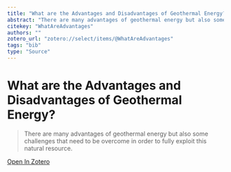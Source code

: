 ```yaml
---
title: "What are the Advantages and Disadvantages of Geothermal Energy?"
abstract: "There are many advantages of geothermal energy but also some challenges that need to be overcome in order to fully exploit this natural resource."
citekey: "WhatAreAdvantages"
authors: ""
zotero_url: "zotero://select/items/@WhatAreAdvantages"
tags: "bib"
type: "Source"
---
```


# What are the Advantages and Disadvantages of Geothermal Energy? 
> There are many advantages of geothermal energy but also some challenges that need to be overcome in order to fully exploit this natural resource.

[Open In Zotero](zotero://select/items/@WhatAreAdvantages)